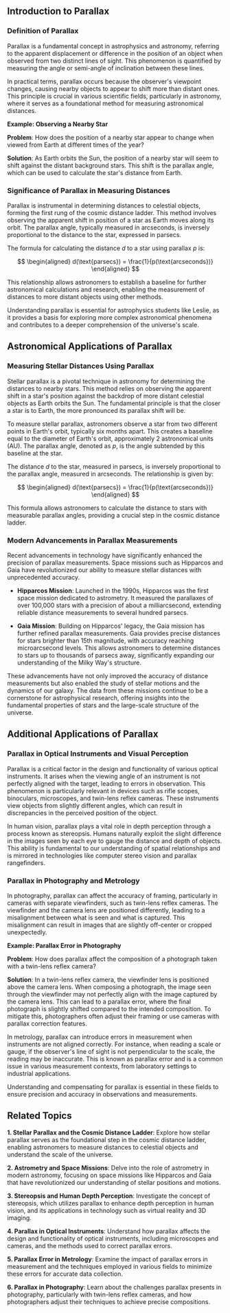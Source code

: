 ## Introduction to Parallax

### Definition of Parallax

Parallax is a fundamental concept in astrophysics and astronomy, referring to the apparent displacement or difference in the position of an object when observed from two distinct lines of sight. This phenomenon is quantified by measuring the angle or semi-angle of inclination between these lines. 

In practical terms, parallax occurs because the observer's viewpoint changes, causing nearby objects to appear to shift more than distant ones. This principle is crucial in various scientific fields, particularly in astronomy, where it serves as a foundational method for measuring astronomical distances.

<div class="example-box">

**Example: Observing a Nearby Star**

**Problem**: How does the position of a nearby star appear to change when viewed from Earth at different times of the year?

**Solution**: As Earth orbits the Sun, the position of a nearby star will seem to shift against the distant background stars. This shift is the parallax angle, which can be used to calculate the star's distance from Earth.

</div>

### Significance of Parallax in Measuring Distances

Parallax is instrumental in determining distances to celestial objects, forming the first rung of the cosmic distance ladder. This method involves observing the apparent shift in position of a star as Earth moves along its orbit. The parallax angle, typically measured in arcseconds, is inversely proportional to the distance to the star, expressed in parsecs.

The formula for calculating the distance $d$ to a star using parallax $p$ is:

$$
\begin{aligned}
d(\text{parsecs}) = \frac{1}{p(\text{arcseconds})}
\end{aligned}
$$

This relationship allows astronomers to establish a baseline for further astronomical calculations and research, enabling the measurement of distances to more distant objects using other methods.

Understanding parallax is essential for astrophysics students like Leslie, as it provides a basis for exploring more complex astronomical phenomena and contributes to a deeper comprehension of the universe's scale.

## Astronomical Applications of Parallax

### Measuring Stellar Distances Using Parallax

Stellar parallax is a pivotal technique in astronomy for determining the distances to nearby stars. This method relies on observing the apparent shift in a star's position against the backdrop of more distant celestial objects as Earth orbits the Sun. The fundamental principle is that the closer a star is to Earth, the more pronounced its parallax shift will be.

To measure stellar parallax, astronomers observe a star from two different points in Earth's orbit, typically six months apart. This creates a baseline equal to the diameter of Earth's orbit, approximately 2 astronomical units (AU). The parallax angle, denoted as $p$, is the angle subtended by this baseline at the star.

The distance $d$ to the star, measured in parsecs, is inversely proportional to the parallax angle, measured in arcseconds. The relationship is given by:

$$
\begin{aligned}
d(\text{parsecs}) = \frac{1}{p(\text{arcseconds})}
\end{aligned}
$$

This formula allows astronomers to calculate the distance to stars with measurable parallax angles, providing a crucial step in the cosmic distance ladder.

### Modern Advancements in Parallax Measurements

Recent advancements in technology have significantly enhanced the precision of parallax measurements. Space missions such as Hipparcos and Gaia have revolutionized our ability to measure stellar distances with unprecedented accuracy.

- **Hipparcos Mission**: Launched in the 1990s, Hipparcos was the first space mission dedicated to astrometry. It measured the parallaxes of over 100,000 stars with a precision of about a milliarcsecond, extending reliable distance measurements to several hundred parsecs.

- **Gaia Mission**: Building on Hipparcos' legacy, the Gaia mission has further refined parallax measurements. Gaia provides precise distances for stars brighter than 15th magnitude, with accuracy reaching microarcsecond levels. This allows astronomers to determine distances to stars up to thousands of parsecs away, significantly expanding our understanding of the Milky Way's structure.

These advancements have not only improved the accuracy of distance measurements but also enabled the study of stellar motions and the dynamics of our galaxy. The data from these missions continue to be a cornerstone for astrophysical research, offering insights into the fundamental properties of stars and the large-scale structure of the universe.

## Additional Applications of Parallax

### Parallax in Optical Instruments and Visual Perception

Parallax is a critical factor in the design and functionality of various optical instruments. It arises when the viewing angle of an instrument is not perfectly aligned with the target, leading to errors in observation. This phenomenon is particularly relevant in devices such as rifle scopes, binoculars, microscopes, and twin-lens reflex cameras. These instruments view objects from slightly different angles, which can result in discrepancies in the perceived position of the object.

In human vision, parallax plays a vital role in depth perception through a process known as stereopsis. Humans naturally exploit the slight difference in the images seen by each eye to gauge the distance and depth of objects. This ability is fundamental to our understanding of spatial relationships and is mirrored in technologies like computer stereo vision and parallax rangefinders.

### Parallax in Photography and Metrology

In photography, parallax can affect the accuracy of framing, particularly in cameras with separate viewfinders, such as twin-lens reflex cameras. The viewfinder and the camera lens are positioned differently, leading to a misalignment between what is seen and what is captured. This misalignment can result in images that are slightly off-center or cropped unexpectedly.

<div class="example-box">

**Example: Parallax Error in Photography**

**Problem**: How does parallax affect the composition of a photograph taken with a twin-lens reflex camera?

**Solution**: In a twin-lens reflex camera, the viewfinder lens is positioned above the camera lens. When composing a photograph, the image seen through the viewfinder may not perfectly align with the image captured by the camera lens. This can lead to a parallax error, where the final photograph is slightly shifted compared to the intended composition. To mitigate this, photographers often adjust their framing or use cameras with parallax correction features.

</div>

In metrology, parallax can introduce errors in measurement when instruments are not aligned correctly. For instance, when reading a scale or gauge, if the observer's line of sight is not perpendicular to the scale, the reading may be inaccurate. This is known as parallax error and is a common issue in various measurement contexts, from laboratory settings to industrial applications.

Understanding and compensating for parallax is essential in these fields to ensure precision and accuracy in observations and measurements.

## Related Topics



<div class="related-topics">

**1. Stellar Parallax and the Cosmic Distance Ladder**: Explore how stellar parallax serves as the foundational step in the cosmic distance ladder, enabling astronomers to measure distances to celestial objects and understand the scale of the universe.

**2. Astrometry and Space Missions**: Delve into the role of astrometry in modern astronomy, focusing on space missions like Hipparcos and Gaia that have revolutionized our understanding of stellar positions and motions.

**3. Stereopsis and Human Depth Perception**: Investigate the concept of stereopsis, which utilizes parallax to enhance depth perception in human vision, and its applications in technology such as virtual reality and 3D imaging.

**4. Parallax in Optical Instruments**: Understand how parallax affects the design and functionality of optical instruments, including microscopes and cameras, and the methods used to correct parallax errors.

**5. Parallax Error in Metrology**: Examine the impact of parallax errors in measurement and the techniques employed in various fields to minimize these errors for accurate data collection.

**6. Parallax in Photography**: Learn about the challenges parallax presents in photography, particularly with twin-lens reflex cameras, and how photographers adjust their techniques to achieve precise compositions.

</div>